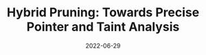 ---
# Documentation: https://wowchemy.com/docs/managing-content/

title: 'Hybrid Pruning: Towards Precise Pointer and Taint Analysis'
subtitle: ''
summary: ''
authors:
- Dipanjan Das
- admin
- Aravind Machiry
- Sebastiano Mariani
- Yan Shoshitaishvili
- Christopher Kruegel
- Giovanni Vigna
tags: []
categories: []
date: '2022-06-29'
lastmod: 2021-11-13T09:51:15-08:00
featured: false
draft: false

url_pdf: 'papers/dynstat.pdf'
url_code: '#'
url_slides: '#'
url_video: '#'

# Featured image
# To use, add an image named `featured.jpg/png` to your page's folder.
# Focal points: Smart, Center, TopLeft, Top, TopRight, Left, Right, BottomLeft, Bottom, BottomRight.
image:
  caption: ''
  focal_point: ''
  preview_only: false

# Projects (optional).
#   Associate this post with one or more of your projects.
#   Simply enter your project's folder or file name without extension.
#   E.g. `projects = ["internal-project"]` references `content/project/deep-learning/index.md`.
#   Otherwise, set `projects = []`.
projects: []
publishDate: '2022-05-09T17:51:15.309455Z'
publication_types:
- '1'
abstract: ''
publication: '*Detection of Intrusions and Malware and Vulnerability Assessment (DIMVA)*'
---